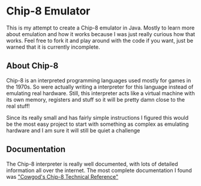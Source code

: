 # Chip-8 Emulator

This is my attempt to create a Chip-8 emulator in Java. Mostly to learn more about emulation and how it works because I was just really curious how that works. Feel free to fork it and play around with the code if you want, just be warned that it is currently incomplete.

## About Chip-8

Chip-8 is an interpreted programming languages used mostly for games in the 1970s. So were actually writing a interpreter for this language instead of emulating real hardware. Still, this interpreter acts like a virtual machine with its own memory, registers and stuff so it will be pretty damn close to the real stuff!

Since its really small and has fairly simple instructions I figured this would be the most easy project to start with something as complex as emulating hardware and I am sure it will still be quiet a challenge

## Documentation

The Chip-8 interpreter is really well documented, with lots of detailed information all over the internet. The most complete documentation I found was ["Cowgod's Chip-8 Technical Reference"](http://devernay.free.fr/hacks/chip8/C8TECH10.HTM)
